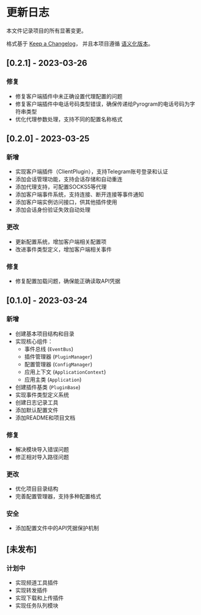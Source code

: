 # 更新日志

本文件记录项目的所有显著变更。

格式基于 [Keep a Changelog](https://keepachangelog.com/zh-CN/1.0.0/)，
并且本项目遵循 [语义化版本](https://semver.org/lang/zh-CN/)。

## [0.2.1] - 2023-03-26

### 修复
- 修复客户端插件中未正确设置代理配置的问题
- 修复客户端插件中电话号码类型错误，确保传递给Pyrogram的电话号码为字符串类型
- 优化代理参数处理，支持不同的配置名称格式

## [0.2.0] - 2023-03-25

### 新增
- 实现客户端插件（ClientPlugin），支持Telegram账号登录和认证
- 添加会话管理功能，支持会话存储和自动重连
- 添加代理支持，可配置SOCKS5等代理
- 添加客户端事件系统，支持连接、断开连接等事件通知
- 添加客户端实例访问接口，供其他插件使用
- 添加会话身份验证失效自动处理

### 更改
- 更新配置系统，增加客户端相关配置项
- 改进事件类型定义，增加客户端相关事件

### 修复
- 修复配置加载问题，确保能正确读取API凭据

## [0.1.0] - 2023-03-24

### 新增
- 创建基本项目结构和目录
- 实现核心组件：
  - 事件总线 (`EventBus`)
  - 插件管理器 (`PluginManager`)
  - 配置管理器 (`ConfigManager`)
  - 应用上下文 (`ApplicationContext`)
  - 应用主类 (`Application`)
- 创建插件基类 (`PluginBase`)
- 实现事件类型定义系统
- 创建日志记录工具
- 添加默认配置文件
- 添加README和项目文档

### 修复
- 解决模块导入错误问题
- 修正相对导入路径问题

### 更改
- 优化项目目录结构
- 完善配置管理器，支持多种配置格式

### 安全
- 添加配置文件中的API凭据保护机制

## [未发布]

### 计划中
- 实现频道工具插件
- 实现转发插件
- 实现下载和上传插件
- 实现任务队列模块 